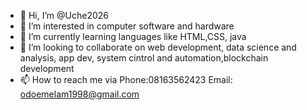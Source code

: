 - 👋 Hi, I’m @Uche2026
- 👀 I’m interested in computer software and hardware
- 🌱 I’m currently learning languages like HTML,CSS, java
- 💞️ I’m looking to collaborate on web development, data science and analysis, app dev, system cintrol and automation,blockchain development
- 📫 How to reach me via
 Phone:08163562423
 Email: odoemelam1998@gmail.com
 
 



<!---
Uche2026/Uche2026 is a ✨ special ✨ repository because its `README.md` (this file) appears on your GitHub profile.
You can click the Preview link to take a look at your changes.
--->
